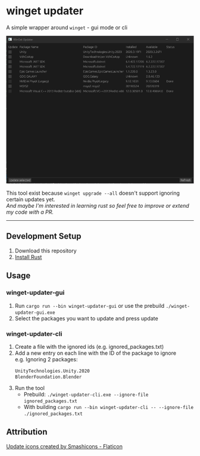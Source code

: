 # winget updater

A simple wrapper around `winget` - gui mode or cli

![Preview Image](images/screeenshot.png)

This tool exist because `winget upgrade --all` doesn't support ignoring certain updates yet.  
_And maybe I'm interested in learning rust so feel free to improve or extend my code with a PR._

---

## Development Setup

1. Download this repository
2. [Install Rust](https://www.rust-lang.org/tools/install)

## Usage

### winget-updater-gui

1. Run `cargo run --bin winget-updater-gui` or use the prebuild `./winget-updater-gui.exe`
2. Select the packages you want to update and press update

### winget-updater-cli

1. Create a file with the ignored ids (e.g. ignored_packages.txt)
2. Add a new entry on each line with the ID of the package to ignore  
   e.g. Ignoring 2 packages:
   ```
   UnityTechnologies.Unity.2020
   BlenderFoundation.Blender
   ```
4. Run the tool  
   - Prebuild: `./winget-updater-cli.exe --ignore-file ignored_packages.txt`
   - With building `cargo run --bin winget-updater-cli -- --ignore-file ./ignored_packages.txt`


## Attribution

<a href="https://www.flaticon.com/free-icons/update" title="update icons">Update icons created by Smashicons - Flaticon</a>
